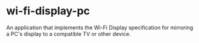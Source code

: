wi-fi-display-pc
================

An application that implements the Wi-Fi Display specification for mirroring a PC's display to a compatible TV or other device.